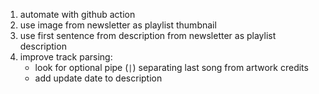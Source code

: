 1. automate with github action
2. use image from newsletter as playlist thumbnail
3. use first sentence from description from newsletter as playlist description
4. improve track parsing:
    * look for optional pipe (`|`) separating last song from artwork credits
    * add update date to description
